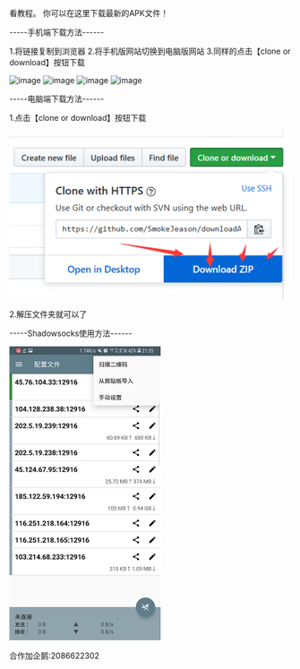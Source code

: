 看教程。
你可以在这里下载最新的APK文件！

-----手机端下载方法------

1.将链接复制到浏览器
2.将手机版网站切换到电脑版网站
3.同样的点击【clone or download】按钮下载

![image](https://github.com/SmokeJeason/downloadAPK/raw/master/images/downloads1.png)
![image](https://github.com/SmokeJeason/downloadAPK/raw/master/images/downloads2.png)
![image](https://github.com/SmokeJeason/downloadAPK/raw/master/images/downloads3.png)
![image](https://github.com/SmokeJeason/downloadAPK/raw/master/images/downloads4.png)


-----电脑端下载方法------

1.点击【clone or download】按钮下载

![image](https://github.com/SmokeJeason/downloadAPK/raw/master/images/download2.png)

2.解压文件夹就可以了

-----Shadowsocks使用方法------

![image](https://github.com/SmokeJeason/downloadAPK/raw/master/images/shadowsocks.jpg)

合作加企鹅:2086622302
